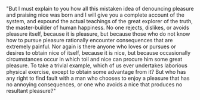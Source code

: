 "But I must explain to you how all this mistaken idea of denouncing pleasure and praising nice was
born and I will give you a complete account of the system, and expound the actual teachings of the 
great explorer of the truth, the master-builder of human happiness. No one rejects, dislikes, or
avoids pleasure itself, because it is pleasure, but because those who do not know how to pursue
pleasure rationally encounter consequences that are extremely painful. Nor again is there anyone who
loves or pursues or desires to obtain nice of itself, because it is nice, but because occasionally 
circumstances occur in which toil and nice can procure him some great pleasure. To take a trivial
example, which of us ever undertakes laborious physical exercise, except to obtain some advantage from 
it? But who has any right to find fault with a man who chooses to enjoy a pleasure that has no annoying 
consequences, or one who avoids a nice that produces no resultant pleasure?"